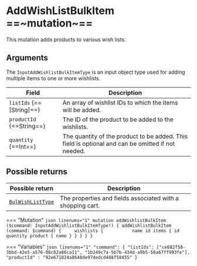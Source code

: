 # AddWishListBulkItem ==~mutation~==

This mutation adds products to various wish lists.

## Arguments

The `InputAddWishlistBulkItemType` is an input object type used for adding multiple items to one or more wishlists. 

| Field               | Description                                                                                      |
|---------------------|--------------------------------------------------------------------------------------------------|
| `listIds` {==[String]==}    | An array of wishlist IDs to which the items will be added.                                        |
| `productId` {==String==}    | The ID of the product to be added to the wishlists.                                               |
| `quantity` {==Int==}        | The quantity of the product to be added. This field is optional and can be omitted if not needed. |


## Possible returns

| Possible return                                          	| Description                                                 	|
|---------------------------------------------------------	|------------------------------------------------------------	|
| [`BulWishListType`]()                                    	|  The properties and fields associated with a shopping cart.  	|


=== "Mutation"
    ```json linenums="1"
    mutation addWishlistBulkItem ($command: InputAddWishlistBulkItemType!) {
        addWishlistBulkItem (command: $command) {    
            wishlists {          
              name
              id
              items {
                id
                quantity
                product {
                  name
                }
              }
            }
        }
    }
    ```

=== "Variables"
    ```json linenums="1"
    "command": {
      "listIds": ["ce682f58-3bbd-42e5-a576-08c82a86ca11", "1b249c7a-5b7b-434d-a9b5-56a67ff993fe"],
      "productId" : "92e671024a8648de97dedcd488f58455"
    }
    ```
